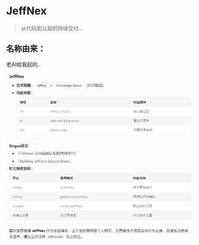 # JeffNex

> 从代码到认知的持续交付...

## 名称由来：

老AI给我起的..

![image-20250226150012884](markdown_assets/image-20250226150012884.png)

![image-20250226150205127](markdown_assets/image-20250226150205127.png)
